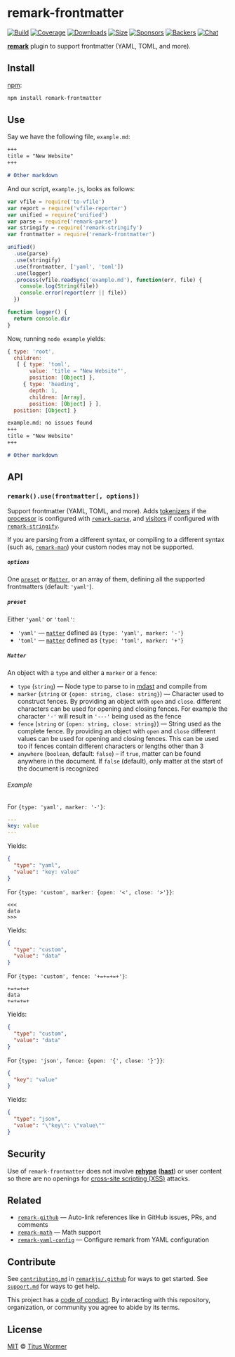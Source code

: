 # remark-frontmatter

[![Build][build-badge]][build]
[![Coverage][coverage-badge]][coverage]
[![Downloads][downloads-badge]][downloads]
[![Size][size-badge]][size]
[![Sponsors][sponsors-badge]][collective]
[![Backers][backers-badge]][collective]
[![Chat][chat-badge]][chat]

[**remark**][remark] plugin to support frontmatter (YAML, TOML, and more).

## Install

[npm][]:

```sh
npm install remark-frontmatter
```

## Use

Say we have the following file, `example.md`:

```markdown
+++
title = "New Website"
+++

# Other markdown
```

And our script, `example.js`, looks as follows:

```js
var vfile = require('to-vfile')
var report = require('vfile-reporter')
var unified = require('unified')
var parse = require('remark-parse')
var stringify = require('remark-stringify')
var frontmatter = require('remark-frontmatter')

unified()
  .use(parse)
  .use(stringify)
  .use(frontmatter, ['yaml', 'toml'])
  .use(logger)
  .process(vfile.readSync('example.md'), function(err, file) {
    console.log(String(file))
    console.error(report(err || file))
  })

function logger() {
  return console.dir
}
```

Now, running `node example` yields:

```js
{ type: 'root',
  children:
   [ { type: 'toml',
       value: 'title = "New Website"',
       position: [Object] },
     { type: 'heading',
       depth: 1,
       children: [Array],
       position: [Object] } ],
  position: [Object] }
```

```markdown
example.md: no issues found
+++
title = "New Website"
+++

# Other markdown
```

## API

### `remark().use(frontmatter[, options])`

Support frontmatter (YAML, TOML, and more).
Adds [tokenizers][] if the [processor][] is configured with
[`remark-parse`][parse], and [visitors][] if configured with
[`remark-stringify`][stringify].

If you are parsing from a different syntax, or compiling to a different syntax
(such as, [`remark-man`][man]) your custom nodes may not be supported.

##### `options`

One [`preset`][preset] or [`Matter`][matter], or an array of them, defining all
the supported frontmatters (default: `'yaml'`).

##### `preset`

Either `'yaml'` or `'toml'`:

*   `'yaml'` — [`matter`][matter] defined as `{type: 'yaml', marker: '-'}`
*   `'toml'` — [`matter`][matter] defined as `{type: 'toml', marker: '+'}`

##### `Matter`

An object with a `type` and either a `marker` or a `fence`:

*   `type` (`string`)
    — Node type to parse to in [mdast][] and compile from
*   `marker` (`string` or `{open: string, close: string}`)
    — Character used to construct fences.
    By providing an object with `open` and `close`.
    different characters can be used for opening and closing fences.
    For example the character `'-'` will result in `'---'` being used as the
    fence
*   `fence` (`string` or `{open: string, close: string}`)
    — String used as the complete fence.
    By providing an object with `open` and `close` different values can be used
    for opening and closing fences.
    This can be used too if fences contain different characters or lengths other
    than 3
*   `anywhere` (`boolean`, default: `false`)
    – if `true`, matter can be found anywhere in the document.
    If `false` (default), only matter at the start of the document is recognized

###### Example

For `{type: 'yaml', marker: '-'}`:

```yaml
---
key: value
---
```

Yields:

```json
{
  "type": "yaml",
  "value": "key: value"
}
```

For `{type: 'custom', marker: {open: '<', close: '>'}}`:

```text
<<<
data
>>>
```

Yields:

```json
{
  "type": "custom",
  "value": "data"
}
```

For `{type: 'custom', fence: '+=+=+=+'}`:

```text
+=+=+=+
data
+=+=+=+
```

Yields:

```json
{
  "type": "custom",
  "value": "data"
}
```

For `{type: 'json', fence: {open: '{', close: '}'}}`:

```json
{
  "key": "value"
}
```

Yields:

```json
{
  "type": "json",
  "value": "\"key\": \"value\""
}
```

## Security

Use of `remark-frontmatter` does not involve [**rehype**][rehype]
([**hast**][hast]) or user content so there are no openings for
[cross-site scripting (XSS)][xss] attacks.

## Related

*   [`remark-github`](https://github.com/remarkjs/remark-github)
    — Auto-link references like in GitHub issues, PRs, and comments
*   [`remark-math`](https://github.com/rokt33r/remark-math)
    — Math support
*   [`remark-yaml-config`](https://github.com/remarkjs/remark-yaml-config)
    — Configure remark from YAML configuration

## Contribute

See [`contributing.md`][contributing] in [`remarkjs/.github`][health] for ways
to get started.
See [`support.md`][support] for ways to get help.

This project has a [code of conduct][coc].
By interacting with this repository, organization, or community you agree to
abide by its terms.

## License

[MIT][license] © [Titus Wormer][author]

<!-- Definitions -->

[build-badge]: https://img.shields.io/travis/remarkjs/remark-frontmatter/main.svg

[build]: https://travis-ci.org/remarkjs/remark-frontmatter

[coverage-badge]: https://img.shields.io/codecov/c/github/remarkjs/remark-frontmatter.svg

[coverage]: https://codecov.io/github/remarkjs/remark-frontmatter

[downloads-badge]: https://img.shields.io/npm/dm/remark-frontmatter.svg

[downloads]: https://www.npmjs.com/package/remark-frontmatter

[size-badge]: https://img.shields.io/bundlephobia/minzip/remark-frontmatter.svg

[size]: https://bundlephobia.com/result?p=remark-frontmatter

[sponsors-badge]: https://opencollective.com/unified/sponsors/badge.svg

[backers-badge]: https://opencollective.com/unified/backers/badge.svg

[collective]: https://opencollective.com/unified

[chat-badge]: https://img.shields.io/badge/chat-discussions-success.svg

[chat]: https://github.com/remarkjs/remark/discussions

[npm]: https://docs.npmjs.com/cli/install

[health]: https://github.com/remarkjs/.github

[contributing]: https://github.com/remarkjs/.github/blob/HEAD/contributing.md

[support]: https://github.com/remarkjs/.github/blob/HEAD/support.md

[coc]: https://github.com/remarkjs/.github/blob/HEAD/code-of-conduct.md

[license]: license

[author]: https://wooorm.com

[remark]: https://github.com/remarkjs/remark

[parse]: https://github.com/remarkjs/remark/tree/HEAD/packages/remark-parse

[tokenizers]: https://github.com/remarkjs/remark/tree/HEAD/packages/remark-parse#parserblocktokenizers

[stringify]: https://github.com/remarkjs/remark/tree/HEAD/packages/remark-stringify

[visitors]: https://github.com/remarkjs/remark/tree/HEAD/packages/remark-stringify#compilervisitors

[processor]: https://github.com/unifiedjs/unified#processor

[mdast]: https://github.com/syntax-tree/mdast

[man]: https://github.com/remarkjs/remark-man

[preset]: #preset

[matter]: #matter

[xss]: https://en.wikipedia.org/wiki/Cross-site_scripting

[rehype]: https://github.com/rehypejs/rehype

[hast]: https://github.com/syntax-tree/hast
